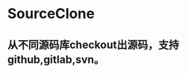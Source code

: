 # SourceClone
从不同源码库checkout出源码，支持github,gitlab,svn。
------------------------------------------------
